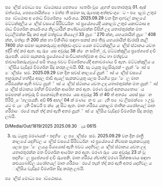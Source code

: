 ප ොලිස් මොධ්‍ය ප ොට්ඨොසය පෙත ෙොර්තො වූ ෙැදගත් පතොරතුරු 01. ඈෂ් මත්රෙය, පෙපරොයින් ෙො මත්ප ති සමඟ සැ රුපෙකු අත්අඩංගුෙට - ප ොළඹ උතුර ප ොට්ඨොස අ රොධ්‍ විමර්ශන ොර්යංශය. 2025.09.29 වන දින දහවල් කාලයේ මට්ටක්කුලිය ය ාලිස් වසයේ සිරිවර්ධන ාර ප්‍රයේශයේදී යකාළඹ උතුර යකාට්ඨාස අ රාධ විමර්ශන කාර්යංශය නිලධාරීන් කණ්ඩායමක්ක විසින් ලද යතාරතුරක්ක මත වැටලීමක්ක සිදු කර ඈෂ් මත්ද්‍රවය කියලෝ 33 ග්‍රෑේ 270 ක්ක, යහයරායින් ග්‍රෑේ 408 ක්ක, මත්ද්‍ය ති 200 ක්ක හා විකිණීම සඳහා සකස් කර තිබූ යහයරායින් (චරස්) කෑලි 7400 ක්ක සමඟ සැකකරුයවු අත්ද්‍අඩංගුවට යෙන මට්ටක්කුලිය ය ාලිස් ස්ථානය යවත ඉදිරි ත්ද්‍ කර ඇත. සැ රු ෙයස අවුරුදු 38 ක් ෙන සමිත්ුර, මට්ටක්කුලිය ප්‍රපේශපේ දංචි රුපෙකි. යමම සැකකරු ප්‍රයේශයේ සංවිධානාත්ද්‍මක අ රාධ හා මත්ද්‍රවය ජාවාරේකරුයවුයේ සමී තයයු බවට විමර්ශනයේදී අනාවරණය වී ඇත. මට්ටක්කුලිය ය ාලිසිය වැඩිදුර විමර්ශන සිදු කරනු ලබයි. 02. සැ ටයුතු මළසිරුරක් - ග්‍රෑන්් ොස් ප ොලිස් ෙසම. 2025.09.29 වන දින සවස් කාලයේ ග්‍රෑන්් ාස් ය ාලිස් වසයේ ඉඟුරුකය් හන්දිය අසල ජාඩි ඇයල් සැකකටයුතු යලස මියගිය පුේෙල මෘත ශරීරයක්ක ඇති බවට ග්‍රෑන්් ාස් ය ාලිස් ස්ථානය යවත ලද යතාරතුරක්ක මත ග්‍රෑන්් ාස් ය ාලිස් ස්ථානය මඟින් විමර්ශන ආරේභ කර ඇත. මරණ රුපේ අනනයතොෙය පමපතක් තෙවුරු වී පනොමැති අතර ෙයස අවුරුදු 35 ත් 40 ත් අතර ෙයපස් සුෙන පිරිමි ුේගලපයකි. අඩි 05 අඟල් 04 ක් මණ ෙන ළු ැෙැති ප ොට ලිසමක් ෙො උඩු යට ළු ැෙැති ටීෂර්ට් එ ක් ෙැඳ සිට ඇත. මෘත ශරීරය යකාළඹ ජාතික යරෝහයල් මෘත ශරීරාෙරයේ තැන් ත්ද්‍ කර ඇති අතර ග්‍රෑන්් ාස් ය ාලිසිය වැඩිදුර විමර්ශන සිදු කරනු ලබයි.

D/Media/Out/1819/2025 2025.09.30 ැය 0615

03. සැ ටයුතු මරණයක් - පදහිෙල ප ොලිස් ෙසම. 2025.09.29 වන දින රාත්‍රී කාලයේ යදහිවල ය ාලිස් වසයේ සිරිවර්ධන ාර ප්‍රයේශයේ නිවසක සැකකටයුතු යලස පුේෙලයයු මියයොස් ඇති බවට යදහිවල ය ාලිස් ස්ථානය යවත ලද යතාරතුරක්ක මත විමර්ශන ආරේභ කර ඇත. මරණ රු ෙයස අවුරුදු 23 ක් වූ පදහිෙල ප්‍රපේශපේ දංචි රුපෙකි. මෘත ශරීරය ශ්චාත්ද්‍ මරණ රික්කෂණය සඳහා කළුයබෝවිල යරෝහයල් මෘත ශරීරාෙරයේ තැන් ත්ද්‍ කර ඇති අතර යදහිවල ය ාලිසිය වැඩිදුර විමර්ශන සිදු කරනු ලබයි.

ප ොලිස් මොධ්‍ය ප ොට්ඨොසය.